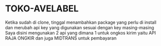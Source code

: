 # TOKO-AVELABEL

Ketika sudah di clone, tinggal menambahkan package yang perlu di install dan merubah api key yang digunakan sesuai dengan key masing-masing
Saya disini mengunakan 2 api yang dimana 1 untuk ongkos kirim yaitu API RAJA ONGKIR dan juga MIDTRANS untuk pembayaran
